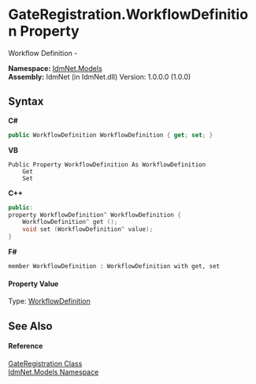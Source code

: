 # GateRegistration.WorkflowDefinition Property 
 

Workflow Definition -

**Namespace:**&nbsp;<a href="N_IdmNet_Models">IdmNet.Models</a><br />**Assembly:**&nbsp;IdmNet (in IdmNet.dll) Version: 1.0.0.0 (1.0.0)

## Syntax

**C#**<br />
``` C#
public WorkflowDefinition WorkflowDefinition { get; set; }
```

**VB**<br />
``` VB
Public Property WorkflowDefinition As WorkflowDefinition
	Get
	Set
```

**C++**<br />
``` C++
public:
property WorkflowDefinition^ WorkflowDefinition {
	WorkflowDefinition^ get ();
	void set (WorkflowDefinition^ value);
}
```

**F#**<br />
``` F#
member WorkflowDefinition : WorkflowDefinition with get, set

```


#### Property Value
Type: <a href="T_IdmNet_Models_WorkflowDefinition">WorkflowDefinition</a>

## See Also


#### Reference
<a href="T_IdmNet_Models_GateRegistration">GateRegistration Class</a><br /><a href="N_IdmNet_Models">IdmNet.Models Namespace</a><br />